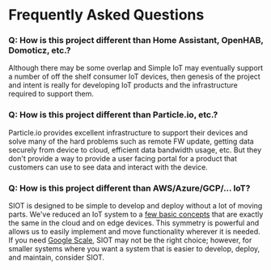 # Frequently Asked Questions

### Q: How is this project different than Home Assistant, OpenHAB, Domoticz, etc.?

Although there may be some overlap and Simple IoT may eventually support a
number of off the shelf consumer IoT devices, then genesis of the project and
intent is really for developing IoT products and the infrastructure required to
support them.

### Q: How is this project different than Particle.io, etc.?

Particle.io provides excellent infrastructure to support their devices and solve
many of the hard problems such as remote FW update, getting data securely from
device to cloud, efficient data bandwidth usage, etc. But they don't provide a
way to provide a user facing portal for a product that customers can use to see
data and interact with the device.

### Q: How is this project different than AWS/Azure/GCP/... IoT?

SIOT is designed to be simple to develop and deploy without a lot of moving
parts. We've reduced an IoT system to a
[few basic concepts](https://github.com/simpleiot/simpleiot/tree/master#core-ideas)
that are exactly the same in the cloud and on edge devices. This symmetry is
powerful and allows us to easily implement and move functionality wherever it is
needed. If you need
[Google Scale](https://blog.bradfieldcs.com/you-are-not-google-84912cf44afb),
SIOT may not be the right choice; however, for smaller systems where you want a
system that is easier to develop, deploy, and maintain, consider SIOT.
